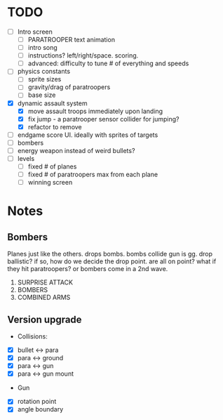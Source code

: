 # TODO

- [ ] Intro screen
  - [ ] PARATROOPER text animation
  - [ ] intro song
  - [ ] instructions? left/right/space. scoring.
  - [ ] advanced: difficulty to tune # of everything and speeds
- [ ] physics constants
  - [ ] sprite sizes
  - [ ] gravity/drag of paratroopers
  - [ ] base size
- [X] dynamic assault system
  - [X] move assault troops immediately upon landing
  - [X] fix jump - a paratrooper sensor collider for jumping?
  - [X] refactor to remove 
- [ ] endgame score UI. ideally with sprites of targets
- [ ] bombers
- [ ] energy weapon instead of weird bullets?
- [ ] levels
  - [ ] fixed # of planes
  - [ ] fixed # of paratroopers max from each plane
  - [ ] winning screen

# Notes

## Bombers

Planes just like the others. drops bombs. bombs collide gun is gg. drop ballistic? if so, how
do we decide the drop point. are all on point? what if they hit paratroopers?
or bombers come in a 2nd wave.

1. SURPRISE ATTACK
2. BOMBERS
3. COMBINED ARMS

## Version upgrade

* Collisions:
 - [X] bullet <-> para
 - [X] para <-> ground
 - [X] para <-> gun
-  [X] para <-> gun mount
* Gun
 - [X] rotation point
 - [X] angle boundary